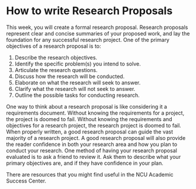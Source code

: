 # How to write Research Proposals

This week, you will create a formal research proposal. Research proposals represent clear and concise summaries of your proposed work, and lay the foundation for any successful research project. One of the primary objectives of a research proposal is to:

1. Describe the research objectives.
2. Identify the specific problem(s) you intend to solve.
3. Articulate the research questions.
4. Discuss how the research will be conducted.
5. Elaborate on what the research will seek to answer.
6. Clarify what the research will not seek to answer.
7. Outline the possible tasks for conducting research.

One way to think about a research proposal is like considering it a requirements document. Without knowing the requirements for a project, the project is doomed to fail. Without knowing the requirements and objectives for a research project, the research project is doomed to fail. When properly written, a good research proposal can guide the vast majority of a research project. A good research proposal will also provide the reader confidence in both your research area and how you plan to conduct your research. One method of having your research proposal evaluated is to ask a friend to review it. Ask them to describe what your primary objectives are, and if they have confidence in your plan.

There are resources that you might find useful in the NCU Academic Success Center.
